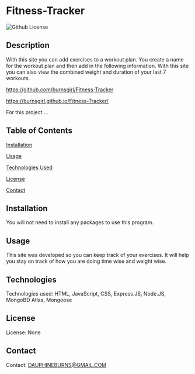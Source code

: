# Fitness-Tracker

![Github License](https://img.shields.io/badge/license-none-blue.svg)
  ## Description
  With this site you can add exercises to a workout plan. You create a name for the workout plan and then add in the following information. With this site you can also view the combined weight and duration of your last 7 workouts.
<!-- <img src="Assests/one.png"> -->

https://github.com/burnsgirl/Fitness-Tracker

https://burnsgirl.github.io/Fitness-Tracker/

For this project ...

## Table of Contents
[Installation](#installation)

[Usage](#usage)

[Technologies Used](#technologies)

[License](#license)

[Contact](#contact)

## Installation
You will not need to install any packages to use this program.

## Usage
This site was developed so you can keep track of your exercises. It will help you stay on track of how you are doing time wise and weight wise.

## Technologies
Technologies used: HTML, JavaScript, CSS, Express.JS, Node.JS, MongoBD Atlas, Mongoose

## License
License: None

## Contact
Contact: DAUPHINEBURNS@GMAIL.COM
